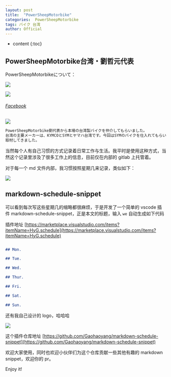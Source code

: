 ```yaml
---
layout: post
title:  "PowerSheepMotorbike"
categories:  PowerSheepMotorbike
tags: バイク 台湾
author: Official
---
```


* content
{:toc}

## PowerSheepMotorbike台湾・劉哲元代表

PowerSheepMotorbikeについて：

![](https://raw.githubusercontent.com/takagotch/page467/master/assets/img/P_20210509_120910.jpg)

![](https://github.com/takagotch/page467/blob/master/assets/img/P_20210509_130903.jpg)


###### [Facebook](https://www.facebook.com/powersheepmotorbike)

![](https://scontent-lax3-2.xx.fbcdn.net/v/t1.6435-9/175974637_240220467896687_7607470848295066864_n.jpg?_nc_cat=107&ccb=1-3&_nc_sid=09cbfe&_nc_ohc=-8vgYUfBUJgAX_yxTTG&_nc_ht=scontent-lax3-2.xx&oh=938f68f1e178614f9a1b1faa6583e517&oe=60BD93D3)

``` bash
PowerSheepMotorbike劉代表から本場の台湾製バイクを仲介してもらいました。
台湾の主要メーカーは、KYMCOとSYMとヤマハ台湾です。今回はSYMのバイクを仕入れてもらいました。
取材してきました。
```


当然每个人有自己习惯的方式记录着日常工作与生活。我平时是使用这种方式，当然这个记录里涉及了很多工作上的信息，目前仅在内部的 gitlab 上托管着。

对于每一个 md 文件内部，我习惯按照星期几来记录，类似如下：

![](https://raw.githubusercontent.com/takagotch/page467/master/assets/img/P_20210509_120910.jpg)

## markdown-schedule-snippet

可以看到每次写这些星期几的缩略都很麻烦，于是开发了一个简单的 vscode 插件 markdown-schedule-snippet，正是本文的标题，输入 `we` 自动生成如下代码

插件地址 [https://marketplace.visualstudio.com/items?itemName=HyG.schedule](https://marketplace.visualstudio.com/items?itemName=HyG.schedule)

``` markdown

## Mon.

## Tue.

## Wed.

## Thur.

## Fri.

## Sat.

## Sun.

```

还有我自己设计的 logo，哈哈哈


![](https://user-gold-cdn.xitu.io/2018/10/10/1665d564192bc6bb?w=256&h=256&f=png&s=51734)

这个插件仓库地址 [https://github.com/Gaohaoyang/markdown-schedule-snippet](https://github.com/Gaohaoyang/markdown-schedule-snippet)

欢迎大家使用，同时也欢迎小伙伴们为这个仓库贡献一些其他有趣的 markdown snippet，欢迎你的 pr。

Enjoy it!





